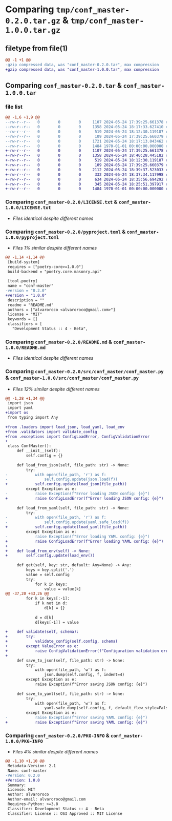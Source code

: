# Comparing `tmp/conf_master-0.2.0.tar.gz` & `tmp/conf_master-1.0.0.tar.gz`

## filetype from file(1)

```diff
@@ -1 +1 @@
-gzip compressed data, was "conf_master-0.2.0.tar", max compression
+gzip compressed data, was "conf_master-1.0.0.tar", max compression
```

## Comparing `conf_master-0.2.0.tar` & `conf_master-1.0.0.tar`

### file list

```diff
@@ -1,6 +1,9 @@
--rw-r--r--   0        0        0     1107 2024-05-24 17:39:25.661378 conf_master-0.2.0/LICENSE.txt
--rw-r--r--   0        0        0     1358 2024-05-24 18:17:33.627410 conf_master-0.2.0/pyproject.toml
--rw-r--r--   0        0        0      519 2024-05-24 18:12:30.119187 conf_master-0.2.0/README.md
--rw-r--r--   0        0        0      109 2024-05-24 17:39:25.660379 conf_master-0.2.0/src/conf_master/__init__.py
--rw-r--r--   0        0        0     1721 2024-05-24 18:17:13.043462 conf_master-0.2.0/src/conf_master/conf_master.py
--rw-r--r--   0        0        0     1484 1970-01-01 00:00:00.000000 conf_master-0.2.0/PKG-INFO
+-rw-r--r--   0        0        0     1107 2024-05-24 17:39:25.661378 conf_master-1.0.0/LICENSE.txt
+-rw-r--r--   0        0        0     1358 2024-05-24 18:40:28.445182 conf_master-1.0.0/pyproject.toml
+-rw-r--r--   0        0        0      519 2024-05-24 18:12:30.119187 conf_master-1.0.0/README.md
+-rw-r--r--   0        0        0      109 2024-05-24 17:39:25.660379 conf_master-1.0.0/src/conf_master/__init__.py
+-rw-r--r--   0        0        0     2112 2024-05-24 18:39:37.523033 conf_master-1.0.0/src/conf_master/conf_master.py
+-rw-r--r--   0        0        0      332 2024-05-24 18:37:34.117998 conf_master-1.0.0/src/conf_master/exceptions.py
+-rw-r--r--   0        0        0      634 2024-05-24 18:35:56.694292 conf_master-1.0.0/src/conf_master/loaders.py
+-rw-r--r--   0        0        0      345 2024-05-24 18:25:51.397917 conf_master-1.0.0/src/conf_master/validators.py
+-rw-r--r--   0        0        0     1484 1970-01-01 00:00:00.000000 conf_master-1.0.0/PKG-INFO
```

### Comparing `conf_master-0.2.0/LICENSE.txt` & `conf_master-1.0.0/LICENSE.txt`

 * *Files identical despite different names*

### Comparing `conf_master-0.2.0/pyproject.toml` & `conf_master-1.0.0/pyproject.toml`

 * *Files 1% similar despite different names*

```diff
@@ -1,14 +1,14 @@
 [build-system]
 requires = ["poetry-core>=1.0.0"]
 build-backend = "poetry.core.masonry.api"
 
 [tool.poetry]
 name = "conf-master"
-version = "0.2.0"
+version = "1.0.0"
 description = ""
 readme = "README.md"
 authors = ["alvaroroco <alvaroroco@gmail.com>"]
 license = "MIT"
 keywords = []
 classifiers = [
   "Development Status :: 4 - Beta",
```

### Comparing `conf_master-0.2.0/README.md` & `conf_master-1.0.0/README.md`

 * *Files identical despite different names*

### Comparing `conf_master-0.2.0/src/conf_master/conf_master.py` & `conf_master-1.0.0/src/conf_master/conf_master.py`

 * *Files 12% similar despite different names*

```diff
@@ -1,28 +1,34 @@
 import json
 import yaml
+import os
 from typing import Any
 
+from .loaders import load_json, load_yaml, load_env
+from .validators import validate_config
+from .exceptions import ConfigLoadError, ConfigValidationError
+
 class ConfMaster():
     def __init__(self):
         self.config = {}
 
     def load_from_json(self, file_path: str) -> None:
         try:
-            with open(file_path, 'r') as f:
-                self.config.update(json.load(f))
+            self.config.update(load_json(file_path))
         except Exception as e:
-            raise Exception(f"Error loading JSON config: {e}")
+            raise ConfigLoadError(f"Error loading JSON config: {e}")
 
     def load_from_yaml(self, file_path: str) -> None:
         try:
-            with open(file_path, 'r') as f:
-                self.config.update(yaml.safe_load(f))
+            self.config.update(load_yaml(file_path))
         except Exception as e:
-            raise Exception(f"Error loading YAML config: {e}")
+            raise ConfigLoadError(f"Error loading YAML config: {e}")
+
+    def load_from_env(self) -> None:
+        self.config.update(load_env())
 
     def get(self, key: str, default: Any=None) -> Any:
         keys = key.split('.')
         value = self.config
         try:
             for k in keys:
                 value = value[k]
@@ -37,20 +43,26 @@
         for k in keys[:-1]:
             if k not in d:
                 d[k] = {}
 
             d = d[k]
             d[keys[-1]] = value
 
+    def validate(self, schema):
+        try:
+            validate_config(self.config, schema)
+        except ValueError as e:
+            raise ConfigValidationError(f"Configuration validation error: {e}")
+
     def save_to_json(self, file_path: str) -> None:
         try:
             with open(file_path, 'w') as f:
                 json.dump(self.config, f, indent=4)
         except Exception as e:
             raise Exception(f"Error saving JSON config: {e}")
 
     def save_to_yaml(self, file_path: str) -> None:
         try:
             with open(file_path, 'w') as f:
                 yaml.safe_dump(self.config, f, default_flow_style=False)
         except Exception as e:
-            raise Exception(f"Error saving YAML config: {e}")
+            raise Exception(f"Error saving YAML config: {e}")
```

### Comparing `conf_master-0.2.0/PKG-INFO` & `conf_master-1.0.0/PKG-INFO`

 * *Files 4% similar despite different names*

```diff
@@ -1,10 +1,10 @@
 Metadata-Version: 2.1
 Name: conf-master
-Version: 0.2.0
+Version: 1.0.0
 Summary: 
 License: MIT
 Author: alvaroroco
 Author-email: alvaroroco@gmail.com
 Requires-Python: >=3.8
 Classifier: Development Status :: 4 - Beta
 Classifier: License :: OSI Approved :: MIT License
```

